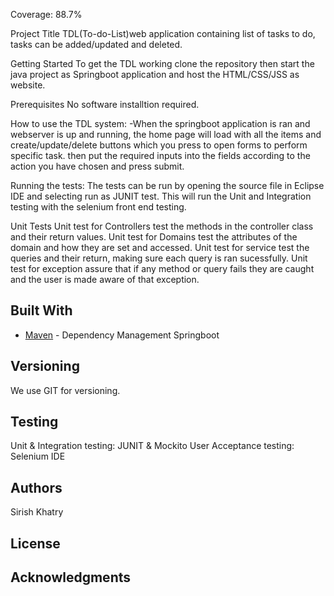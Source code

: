 Coverage: 88.7%

Project Title
TDL(To-do-List)web application containing list of tasks to do, tasks can be added/updated and deleted.

Getting Started
To get the TDL working clone the repository then start the java project as Springboot application and host the HTML/CSS/JSS as website.

Prerequisites
No software installtion required.

How to use the TDL system:
-When the springboot application is ran and webserver is up and running, the home page will load with all the items and create/update/delete buttons which you press to open forms to perform specific task.
then put the required inputs into the fields according to the action you have chosen and press submit.


Running the tests:
The tests can be run by opening the source file in Eclipse IDE and selecting run as JUNIT test. This will run the Unit and Integration testing with the selenium front end testing.

Unit Tests
Unit test for Controllers test the methods in the controller class and their return values. Unit test for Domains test the attributes of the domain and how they are set and accessed. Unit test for service test the queries and their return, making sure each query is ran sucessfully. Unit test for exception assure that if any method or query fails they are caught and the user is made aware of that exception.


## Built With

* [Maven](https://maven.apache.org/) - Dependency Management
Springboot

## Versioning

We use GIT for versioning.

## Testing

Unit & Integration testing: JUNIT & Mockito
User Acceptance testing: Selenium IDE


## Authors

Sirish Khatry

## License


## Acknowledgments

